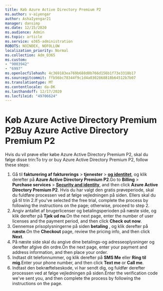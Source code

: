 ```yaml
---
title: Køb Azure Active Directory Premium P2
ms.author: v-aiyengar
author: AshaIyengar21
manager: dansimp
ms.date: 12/15/2020
ms.audience: Admin
ms.topic: article
ms.service: o365-administration
ROBOTS: NOINDEX, NOFOLLOW
localization_priority: Normal
ms.collection: Adm_O365
ms.custom:
- "9003942"
- "6997"
ms.openlocfilehash: 4c369183ea769b688d0b766d156b1f73e3318b17
ms.sourcegitcommit: ffb56bc78344f9c1d4a0302868818b64512b7b07
ms.translationtype: MT
ms.contentlocale: da-DK
ms.lasthandoff: 12/17/2020
ms.locfileid: "49706624"
---
```

# <a name="buy-azure-active-directory-premium-p2"></a><span data-ttu-id="a5e31-102">Køb Azure Active Directory Premium P2</span><span class="sxs-lookup"><span data-stu-id="a5e31-102">Buy Azure Active Directory Premium P2</span></span>

<span data-ttu-id="a5e31-103">Hvis du vil prøve eller købe Azure Active Directory Premium P2, skal du følge disse trin:</span><span class="sxs-lookup"><span data-stu-id="a5e31-103">To try or buy Azure Active Directory Premium P2, follow these steps:</span></span>

1. <span data-ttu-id="a5e31-104">Gå til **fakturering af fakturerings**  >  **tjenester**  >  [**og identitet**](https://go.microsoft.com/fwlink/?linkid=2131946), og klik derefter på **Azure Active Directory Premium P2**.</span><span class="sxs-lookup"><span data-stu-id="a5e31-104">Go to **Billing** > **Purchase services** > [**Security and identity**](https://go.microsoft.com/fwlink/?linkid=2131946), and then click **Azure Active Directory Premium P2**.</span></span>
<span data-ttu-id="a5e31-105">Hvis du har valgt den gratis prøveperiode, skal du fuldføre processen ved at følge vejledningen på siden. Ellers skal du gå til trin 2.</span><span class="sxs-lookup"><span data-stu-id="a5e31-105">If you've selected the free trial, complete the process by following the instructions on the page; otherwise, proceed to step 2.</span></span>
1. <span data-ttu-id="a5e31-106">Angiv antallet af brugerlicenser og betalingsperioden på næste side, og klik derefter på **Tjek ud nu**.</span><span class="sxs-lookup"><span data-stu-id="a5e31-106">On the next page, enter the number of user licenses and the payment period, and then click **Check out now**.</span></span>
1. <span data-ttu-id="a5e31-107">Gennemse prisoplysningerne på siden **betaling** , og klik derefter på **næste**.</span><span class="sxs-lookup"><span data-stu-id="a5e31-107">On the **Checkout** page, review the pricing info, and then click **Next**.</span></span>
1. <span data-ttu-id="a5e31-108">På næste side skal du angive dine betalings-og adresseoplysninger og derefter afgive din ordre.</span><span class="sxs-lookup"><span data-stu-id="a5e31-108">On the next page, enter your payment and address information, and then place your order.</span></span>
1. <span data-ttu-id="a5e31-109">Indtast dit telefonnummer, og klik derefter på **SMS Me** eller **Ring til mig**.</span><span class="sxs-lookup"><span data-stu-id="a5e31-109">Enter your phone number, and then click **Text me** or **Call me**.</span></span>
1. <span data-ttu-id="a5e31-110">Indtast den bekræftelseskode, vi har sendt dig, og fuldfør derefter processen ved at følge vejledningen på siden.</span><span class="sxs-lookup"><span data-stu-id="a5e31-110">Enter the verification code we've sent you, and then complete the process by following the instructions on the page.</span></span>
